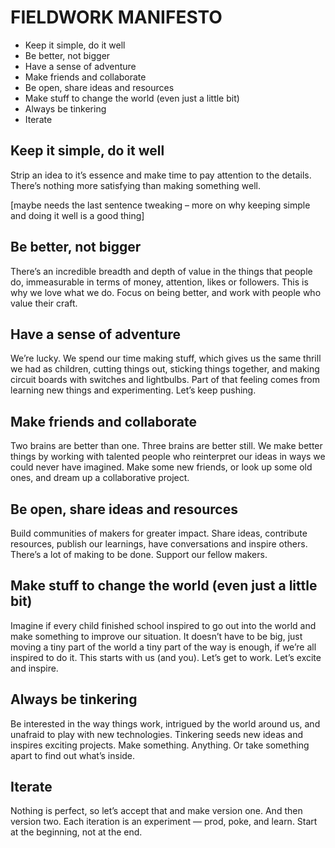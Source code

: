# FIELDWORK MANIFESTO

- Keep it simple, do it well
- Be better, not bigger
- Have a sense of adventure
- Make friends and collaborate
- Be open, share ideas and resources
- Make stuff to change the world (even just a little bit)
- Always be tinkering
- Iterate


## Keep it simple, do it well
Strip an idea to it’s essence and make time to pay attention to the details. 
There’s nothing more satisfying than making something well. 

[maybe needs the last sentence tweaking – more on why keeping simple and doing it well is a good thing]


## Be better, not bigger
There’s an incredible breadth and depth of value in the things that people do, immeasurable in terms of money, attention, likes or followers. This is why we love what we do. Focus on being better, and work with people who value their craft.


## Have a sense of adventure
We’re lucky. We spend our time making stuff, which gives us the same thrill we had as children, cutting things out, sticking things together, and making circuit boards with switches and lightbulbs. Part of that feeling comes from learning new things and experimenting. Let’s keep pushing.


## Make friends and collaborate
Two brains are better than one. Three brains are better still. We make better things by working with talented people who reinterpret our ideas in ways we could never have imagined. Make some new friends, or look up some old ones, and dream up a collaborative project.


## Be open, share ideas and resources
Build communities of makers for greater impact. Share ideas, contribute resources, publish our learnings, have conversations and inspire others. There’s a lot of making to be done. Support our fellow makers. 


## Make stuff to change the world (even just a little bit)
Imagine if every child finished school inspired to go out into the world and make something to improve our situation. It doesn’t have to be big, just moving a tiny part of the world a tiny part of the way is enough, if we’re all inspired to do it. This starts with us (and you). Let’s get to work. Let’s excite and inspire.


## Always be tinkering
Be interested in the way things work, intrigued by the world around us, and unafraid to play with new technologies. Tinkering  seeds new ideas and inspires exciting projects. Make something. Anything. Or take something apart to find out what’s inside.


## Iterate
Nothing is perfect, so let’s accept that and make version one. And then version two. Each iteration is an experiment — prod, poke, and learn. Start at the beginning, not at the end.




